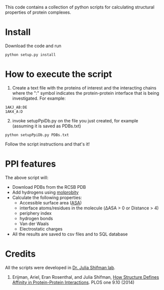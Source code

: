 This code contains a collection of python scripts for calculating structural properties of protein complexes.
 
# Install
Download the code and run
```
python setup.py install
```

# How to execute the script
1. Create a text file with the proteins of interest and the interacting chains where the ":" symbol indicates the protein-protein interface that is being investigated. For example:
  ```
  1AKJ_AB:DE
  1AK4_A:D
  ```
2. invoke setupPpiDb.py on the file you just created, for example (assuming it is saved as PDBs.txt) 
  ```
  python setupPpiDb.py PDBs.txt
  ```
Follow the script instructions and that's it!

# PPI features
The above script will:
* Download PDBs from the RCSB PDB
* Add hydrogens using [molprobity](http://molprobity.biochem.duke.edu/)
* Calculate the following properties:
  * Accessible surface area ([ASA](https://en.wikipedia.org/wiki/Accessible_surface_area))
  * interface atoms/residues in the molecule (ΔASA > 0 or Distance > 4)
  * periphery index
  * hydrogen bonds
  * Van der Waals
  * Electrostatic charges
* All the results are saved to csv files and to SQL database


# Credits
All the scripts were developed in [Dr. Julia Shifman lab](http://bio.huji.ac.il/shifman/index.html).

1. Erijman, Ariel, Eran Rosenthal, and Julia Shifman, [How Structure Defines Affinity in Protein-Protein Interactions](http://dx.doi.org/10.1371/journal.pone.0110085). PLOS one 9.10 (2014)
